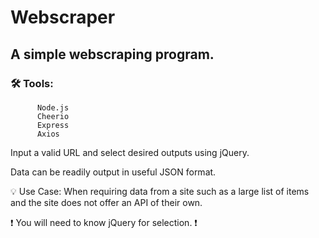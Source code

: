 # Webscraper

## A simple webscraping program.

### 🛠️ Tools:
          Node.js 
          Cheerio 
          Express 
          Axios 

Input a valid URL and select desired outputs using jQuery.

Data can be readily output in useful JSON format.

💡 Use Case: When requiring data from a site such as a large list of items and the site does not offer an API of their own. 

❗ You will need to know jQuery for selection. ❗
